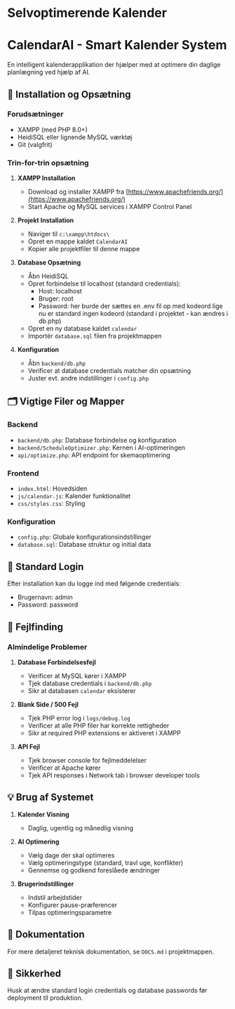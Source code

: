 # Selvoptimerende Kalender

# CalendarAI - Smart Kalender System

En intelligent kalenderapplikation der hjælper med at optimere din daglige planlægning ved hjælp af AI.

## 🚀 Installation og Opsætning

### Forudsætninger
- XAMPP (med PHP 8.0+)
- HeidiSQL eller lignende MySQL værktøj
- Git (valgfrit)

### Trin-for-trin opsætning

1. **XAMPP Installation**
   - Download og installer XAMPP fra [https://www.apachefriends.org/](https://www.apachefriends.org/)
   - Start Apache og MySQL services i XAMPP Control Panel

2. **Projekt Installation**
   - Naviger til `c:\xampp\htdocs\`
   - Opret en mappe kaldet `CalendarAI`
   - Kopier alle projektfiler til denne mappe

3. **Database Opsætning**
   - Åbn HeidiSQL
   - Opret forbindelse til localhost (standard credentials):
     - Host: localhost
     - Bruger: root
     - Password: her burde der sættes en .env fil op med kodeord lige nu er standard ingen kodeord (standard i projektet - kan ændres i db.php)
   - Opret en ny database kaldet `calendar`
   - Importér `database.sql` filen fra projektmappen

4. **Konfiguration**
   - Åbn `backend/db.php`
   - Verificer at database credentials matcher din opsætning
   - Juster evt. andre indstillinger i `config.php`

## 🗂️ Vigtige Filer og Mapper

### Backend
- `backend/db.php`: Database forbindelse og konfiguration
- `backend/ScheduleOptimizer.php`: Kernen i AI-optimeringen
- `api/optimize.php`: API endpoint for skemaoptimering

### Frontend
- `index.html`: Hovedsiden
- `js/calendar.js`: Kalender funktionalitet
- `css/styles.css`: Styling

### Konfiguration
- `config.php`: Globale konfigurationsindstillinger
- `database.sql`: Database struktur og initial data

## 👤 Standard Login

Efter installation kan du logge ind med følgende credentials:
- Brugernavn: admin
- Password: password

## 🔧 Fejlfinding

### Almindelige Problemer

1. **Database Forbindelsesfejl**
   - Verificer at MySQL kører i XAMPP
   - Tjek database credentials i `backend/db.php`
   - Sikr at databasen `calendar` eksisterer

2. **Blank Side / 500 Fejl**
   - Tjek PHP error log i `logs/debug.log`
   - Verificer at alle PHP filer har korrekte rettigheder
   - Sikr at required PHP extensions er aktiveret i XAMPP

3. **API Fejl**
   - Tjek browser console for fejlmeddelelser
   - Verificer at Apache kører
   - Tjek API responses i Network tab i browser developer tools

## 💡 Brug af Systemet

1. **Kalender Visning**
   - Daglig, ugentlig og månedlig visning

2. **AI Optimering**
   - Vælg dage der skal optimeres
   - Vælg optimeringstype (standard, travl uge, konflikter)
   - Gennemse og godkend foreslåede ændringer

3. **Brugerindstillinger**
   - Indstil arbejdstider
   - Konfigurer pause-præferencer
   - Tilpas optimeringsparametre

## 📝 Dokumentation

For mere detaljeret teknisk dokumentation, se `DOCS.md` i projektmappen.

## 🔐 Sikkerhed

Husk at ændre standard login credentials og database passwords før deployment til produktion.

